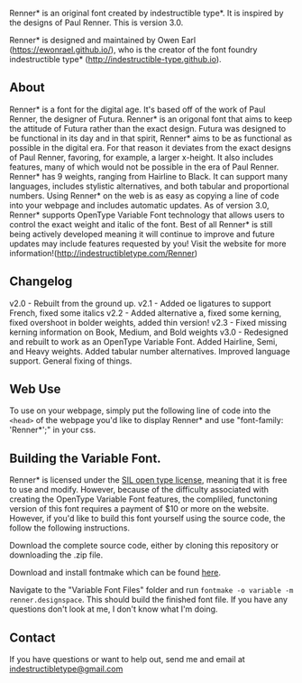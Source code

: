 Renner* is an original font created by indestructible type*. It is inspired by
the designs of Paul Renner. This is version 3.0.

Renner* is designed and maintained by Owen Earl (https://ewonrael.github.io/), who is the creator of the font
foundry indestructible type* (http://indestructible-type.github.io).

## About

Renner* is a font for the digital age. It's based off of the work of Paul Renner, the designer of Futura.
Renner* is an origonal font that aims to keep the attitude of Futura rather than the exact design. Futura
was designed to be functional in its day and in that spirit, Renner* aims to be as functional as possible
in the digital era. For that reason it deviates from the exact designs of Paul Renner, favoring, for example,
a larger x-height. It also includes features, many of which would not be possible in the era of Paul Renner.
Renner* has 9 weights, ranging from Hairline to Black. It can support many languages, includes stylistic
alternatives, and both tabular and proportional numbers. Using Renner* on the web is as easy as copying a
line of code into your webpage and includes automatic updates. As of version 3.0, Renner* supports OpenType
Variable Font technology that allows users to control the exact weight and italic of the font. Best of all
Renner\* is still being actively developed meaning it will continue to improve and future updates may include
features requested by you! Visit the website for more information!(http://indestructibletype.com/Renner)

## Changelog

v2.0 - Rebuilt from the ground up.
v2.1 - Added oe ligatures to support French, fixed some italics
v2.2 - Added alternative a, fixed some kerning, fixed overshoot in bolder weights, added thin version!
v2.3 - Fixed missing kerning information on Book, Medium, and Bold weights
v3.0 - Redesigned and rebuilt to work as an OpenType Variable Font. Added Hairline, Semi, and Heavy weights.
Added tabular number alternatives. Improved language support. General fixing of things.

## Web Use

To use on your webpage, simply put the following line of code into the `<head>` of the webpage you'd like to
display Renner* and use "font-family: 'Renner*';" in your css.

<link rel="stylesheet" href="https://indestructibletype-fonthosting.github.io/renner.css" type="text/css" charset="utf-8" />

## Building the Variable Font.

Renner\* is licensed under the [SIL open type license](http://scripts.sil.org/cms/scripts/page.php?site_id=nrsi&id=OFL), meaning that it is free to use and modify. However, because of the difficulty
associated with creating the OpenType Variable Font features, the compliled, functoning version of this font
requires a payment of $10 or more on the website. However, if you'd like to build this font yourself using
the source code, the follow the following instructions.

Download the complete source code, either by cloning this repository or downloading the .zip file.

Download and install fontmake which can be found [here](https://github.com/googlei18n/fontmake).

Navigate to the "Variable Font Files" folder and run `fontmake -o variable -m renner.designspace`. This
should build the finished font file. If you have any questions don't look at me, I don't know what I'm doing.

## Contact

If you have questions or want to help out, send me and email at indestructibletype@gmail.com
